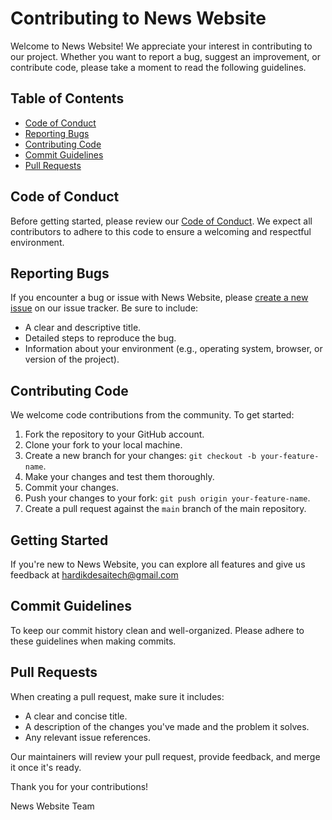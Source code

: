 # Contributing to News Website

Welcome to News Website! We appreciate your interest in contributing to our project. Whether you want to report a bug, suggest an improvement, or contribute code, please take a moment to read the following guidelines.

## Table of Contents

- [Code of Conduct](#code-of-conduct)
- [Reporting Bugs](#reporting-bugs)
- [Contributing Code](#contributing-code)
- [Commit Guidelines](#commit-guidelines)
- [Pull Requests](#pull-requests)

## Code of Conduct

Before getting started, please review our [Code of Conduct](CODE_OF_CONDUCT.md). We expect all contributors to adhere to this code to ensure a welcoming and respectful environment.

## Reporting Bugs

If you encounter a bug or issue with News Website, please [create a new issue](link-to-issue-tracker) on our issue tracker. Be sure to include:

- A clear and descriptive title.
- Detailed steps to reproduce the bug.
- Information about your environment (e.g., operating system, browser, or version of the project).

## Contributing Code

We welcome code contributions from the community. To get started:

1. Fork the repository to your GitHub account.
2. Clone your fork to your local machine.
3. Create a new branch for your changes: `git checkout -b your-feature-name`.
4. Make your changes and test them thoroughly.
5. Commit your changes.
6. Push your changes to your fork: `git push origin your-feature-name`.
7. Create a pull request against the `main` branch of the main repository.

## Getting Started

If you're new to News Website, you can explore all features and give us feedback at hardikdesaitech@gmail.com

## Commit Guidelines

To keep our commit history clean and well-organized. Please adhere to these guidelines when making commits.

## Pull Requests

When creating a pull request, make sure it includes:

- A clear and concise title.
- A description of the changes you've made and the problem it solves.
- Any relevant issue references.

Our maintainers will review your pull request, provide feedback, and merge it once it's ready.

Thank you for your contributions!

News Website Team
